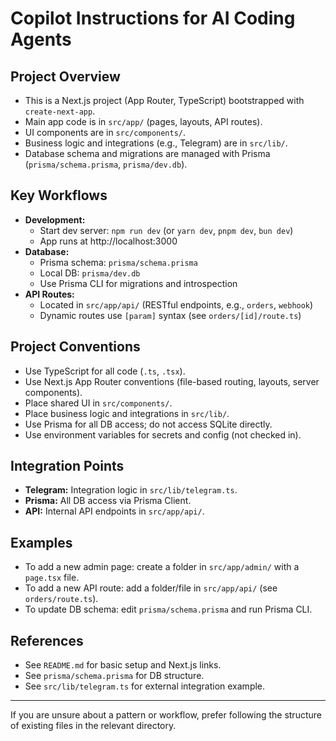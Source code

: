 # Copilot Instructions for AI Coding Agents

## Project Overview
- This is a Next.js project (App Router, TypeScript) bootstrapped with `create-next-app`.
- Main app code is in `src/app/` (pages, layouts, API routes).
- UI components are in `src/components/`.
- Business logic and integrations (e.g., Telegram) are in `src/lib/`.
- Database schema and migrations are managed with Prisma (`prisma/schema.prisma`, `prisma/dev.db`).

## Key Workflows
- **Development:**
  - Start dev server: `npm run dev` (or `yarn dev`, `pnpm dev`, `bun dev`)
  - App runs at http://localhost:3000
- **Database:**
  - Prisma schema: `prisma/schema.prisma`
  - Local DB: `prisma/dev.db`
  - Use Prisma CLI for migrations and introspection
- **API Routes:**
  - Located in `src/app/api/` (RESTful endpoints, e.g., `orders`, `webhook`)
  - Dynamic routes use `[param]` syntax (see `orders/[id]/route.ts`)

## Project Conventions
- Use TypeScript for all code (`.ts`, `.tsx`).
- Use Next.js App Router conventions (file-based routing, layouts, server components).
- Place shared UI in `src/components/`.
- Place business logic and integrations in `src/lib/`.
- Use Prisma for all DB access; do not access SQLite directly.
- Use environment variables for secrets and config (not checked in).

## Integration Points
- **Telegram:** Integration logic in `src/lib/telegram.ts`.
- **Prisma:** All DB access via Prisma Client.
- **API:** Internal API endpoints in `src/app/api/`.

## Examples
- To add a new admin page: create a folder in `src/app/admin/` with a `page.tsx` file.
- To add a new API route: add a folder/file in `src/app/api/` (see `orders/route.ts`).
- To update DB schema: edit `prisma/schema.prisma` and run Prisma CLI.

## References
- See `README.md` for basic setup and Next.js links.
- See `prisma/schema.prisma` for DB structure.
- See `src/lib/telegram.ts` for external integration example.

---
If you are unsure about a pattern or workflow, prefer following the structure of existing files in the relevant directory.
